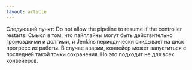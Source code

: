 ```yaml
---
layout: article
---
```

Следующий пункт: Do not allow the pipeline to resume if the controller restarts. Смысл в том, что пайплайны могут быть действительно громоздкими и долгими, и Jenkins периодически скидывает на диск прогресс их работы. В случае аварии, конвейер может запуститься с последней такой точки сохранения. Но это подходит не для всех конвейеров.

